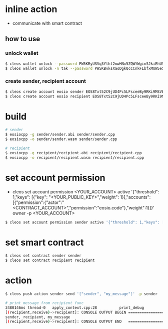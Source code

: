 # inline action
- communicate with smart contract

## how to use

### unlock wallet

```sh
$ cleos wallet unlock --password PW5KRyUSVq3Ytht2mwHNx5ZQWYWginSJkiEhU5n6LWL6ehattytK2
$ cleos wallet unlock -n tak --password PW5KBvksXaoDgkQcCCnkFLbfxMUW5e5TK3hYZi5MhsW5duzzexdnV
```

### create sender, recipient account

```sh
$ cleos create account eosio sender EOS8Txt52C9jUD4Pc5LFsceeBy9RKi9MSVEV4WvoaB2KpEjHwyPz8 EOS8Txt52C9jUD4Pc5LFsceeBy9RKi9MSVEV4WvoaB2KpEjHwyPz8
$ cleos create account eosio recipient EOS8Txt52C9jUD4Pc5LFsceeBy9RKi9MSVEV4WvoaB2KpEjHwyPz8 EOS8Txt52C9jUD4Pc5LFsceeBy9RKi9MSVEV4WvoaB2KpEjHwyPz8
```

# build

```sh
# sender
$ eosiocpp -g sender/sender.abi sender/sender.cpp
$ eosiocpp -o sender/sender.wasm sender/sender.cpp

# recipient
$ eosiocpp -g recipient/recipient.abi recipient/recipient.cpp
$ eosiocpp -o recipient/recipient.wasm recipient/recipient.cpp
```

# set account permission
- cleos set account permission <YOUR_ACCOUNT> active '{"threshold": 1,"keys": [{"key": "<YOUR_PUBLIC_KEY>","weight": 1}],"accounts": [{"permission":{"actor":"<CONTRACT_ACCOUNT>","permission":"eosio.code"},"weight":1}]}' owner -p <YOUR_ACCOUNT>

```sh
$ cleos set account permission sender active '{"threshold": 1,"keys": [{"key": "EOS8Txt52C9jUD4Pc5LFsceeBy9RKi9MSVEV4WvoaB2KpEjHwyPz8","weight": 1}],"accounts": [{"permission":{"actor":"sender","permission":"eosio.code"},"weight":1}]}' owner -p sender
```

# set smart contract
```sh
$ cleos set contract sender sender
$ cleos set contract recipient recipient
```

# action
```sh
$ cleos push action sender send '["sender", "my_message"]' -p sender

# print message from recipient func
3480146ms thread-0   apply_context.cpp:28          print_debug          ]
[(recipient,receive)->recipient]: CONSOLE OUTPUT BEGIN =====================
sender, recipient, my_message
[(recipient,receive)->recipient]: CONSOLE OUTPUT END   =====================
```